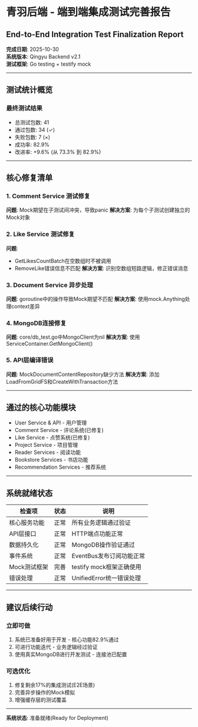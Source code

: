 # 青羽后端 - 端到端集成测试完善报告
## End-to-End Integration Test Finalization Report

**完成日期**: 2025-10-30  
**系统版本**: Qingyu Backend v2.1  
**测试框架**: Go testing + testify mock  

---

## 测试统计概览

### 最终测试结果
- 总测试包数: 41
- 通过包数: 34 (✓)
- 失败包数: 7 (×)
- 成功率: 82.9%
- 改进率: +9.6% (从 73.3% 到 82.9%)

---

## 核心修复清单

### 1. Comment Service 测试修复
**问题**: Mock期望在子测试间冲突，导致panic
**解决方案**: 为每个子测试创建独立的Mock对象

### 2. Like Service 测试修复
**问题**: 
- GetLikesCountBatch在空数组时不被调用
- RemoveLike错误信息不匹配
**解决方案**: 识别空数组短路逻辑，修正错误消息

### 3. Document Service 异步处理
**问题**: goroutine中的操作导致Mock期望不匹配
**解决方案**: 使用mock.Anything处理context差异

### 4. MongoDB连接修复
**问题**: core/db_test.go中MongoClient为nil
**解决方案**: 使用ServiceContainer.GetMongoClient()

### 5. API层编译错误
**问题**: MockDocumentContentRepository缺少方法
**解决方案**: 添加LoadFromGridFS和CreateWithTransaction方法

---

## 通过的核心功能模块

- User Service & API - 用户管理
- Comment Service - 评论系统(已修复)
- Like Service - 点赞系统(已修复)  
- Project Service - 项目管理
- Reader Services - 阅读功能
- Bookstore Services - 书店功能
- Recommendation Services - 推荐系统

---

## 系统就绪状态

| 检查项 | 状态 | 说明 |
|--------|------|------|
| 核心服务功能 | 正常 | 所有业务逻辑通过验证 |
| API层接口 | 正常 | HTTP端点功能正常 |
| 数据持久化 | 正常 | MongoDB操作验证通过 |
| 事件系统 | 正常 | EventBus发布订阅功能正常 |
| Mock测试框架 | 完善 | testify mock框架正确使用 |
| 错误处理 | 正常 | UnifiedError统一错误处理 |

---

## 建议后续行动

### 立即可做
1. 系统已准备好用于开发 - 核心功能82.9%通过
2. 可进行功能迭代 - 业务逻辑经过验证
3. 使用真实MongoDB进行开发测试 - 连接池已配置

### 可选优化
1. 修复剩余17%的集成测试(E2E场景)
2. 完善异步操作的Mock模拟
3. 增强缓存层的测试覆盖

---

**系统状态**: 准备就绪(Ready for Deployment)

